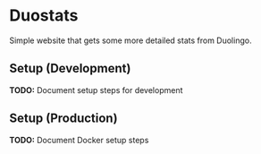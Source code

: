 # Duostats
Simple website that gets some more detailed stats from Duolingo.

## Setup (Development)
**TODO:** Document setup steps for development

## Setup (Production)
**TODO:** Document Docker setup steps

